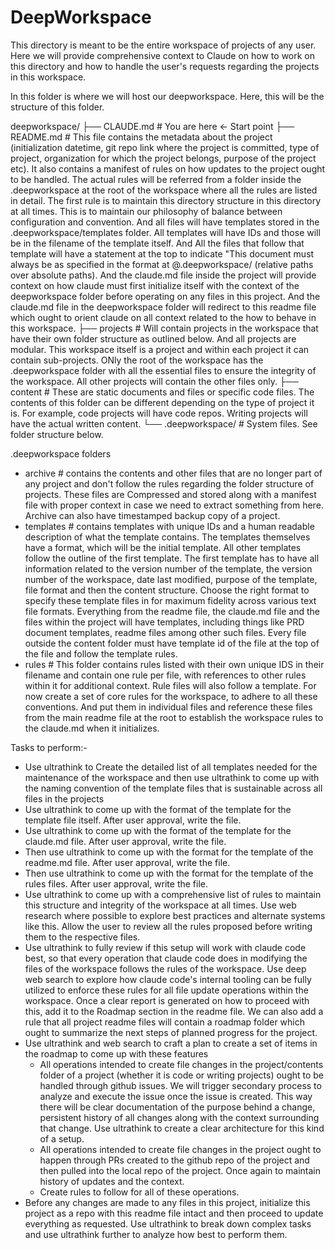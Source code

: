 # DeepWorkspace

This directory is meant to be the entire workspace of projects of any user. Here we will provide comprehensive context to Claude on how to work on this directory and how to handle the user's requests regarding the projects in this workspace.

In this folder is where we will host our deepworkspace. Here, this will be the structure of this folder. 

deepworkspace/
├── CLAUDE.md          # You are here ← Start point
├── README.md          # This file contains the metadata about the project (initialization datetime, git repo link where the project is committed, type of project, organization for which the project belongs, purpose of the project etc). It also contains a manifest of rules on how updates to the project ought to be handled. The actual rules will be referred from a folder inside the .deepworkspace at the root of the workspace where all the rules are listed in detail. The first rule is to maintain this directory structure in this directory at all times. This is to maintain our philosophy of balance between configuration and convention. And all files will have templates stored in the .deepworkspace/templates folder. All templates will have IDs and those will be in the filename of the template itself. And All the files that follow that template will have a statement at the top to indicate "This document must always be as specified in the format at @.deepworkspace/<template-id> (relative paths over absolute paths). And the claude.md file inside the project will provide context on how claude must first initialize itself with the context of the deepworkspace folder before operating on any files in this project. And the claude.md file in the deepworkspace folder will redirect to this readme file which ought to orient claude on all context related to the how to behave in this workspace.
├── projects    # Will contain projects in the workspace that have their own folder structure as outlined below. And all projects are modular. This workspace itself is a project and within each project it can contain sub-projects. ONly the root of the workspace has the .deepworkspace folder with all the essential files to ensure the integrity of the workspace. All other projects will contain the other files only.
├── content    # These are static documents and files or specific code files. The contents of this folder can be different depending on the type of project it is. For example, code projects will have code repos. Writing projects will have the actual written content.
└── .deepworkspace/    # System files. See folder structure below.




.deepworkspace folders
- archive # contains the contents and other files that are no longer part of any project and don't follow the rules regarding the folder structure of projects. These files are Compressed and stored along with a manifest file with proper context in case we need to extract something from here. Archive can also have timestamped backup copy of a project. 
- templates # contains templates with unique IDs and a human readable description of what the template contains. The templates themselves have a format, which will be the initial template. All other templates follow the outline of the first template. The first template has to have all information related to the version number of the template, the version number of the workspace, date last modified, purpose of the template, file format and then the content structure. Choose the right format to specify these template files in for maximum fidelity across various text file formats. Everything from the readme file, the claude.md file and the files within the project will have templates, including things like PRD document templates, readme files among other such files. Every file outside the content folder must have template id of the file at the top of the file and follow the template rules.
- rules # This folder contains rules listed with their own unique IDS in their filename and contain one rule per file, with references to other rules within it for additional context. Rule files will also follow a template. For now create a set of core rules for the workspace, to adhere to all these conventions. And put them in individual files and reference these files from the main readme file at the root to establish the workspace rules to the claude.md when it initializes. 


Tasks to perform:-
- Use ultrathink to Create the detailed list of all templates needed for the maintenance of the workspace and then use ultrathink to come up with the naming convention of the template files that is sustainable across all files in the projects
- Use ultrathink to come up with the format of the template for the template file itself. After user approval, write the file.
- Use ultrathink to come up with the format of the template for the claude.md file. After user approval, write the file.
- Then use ultrathink to come up with the format for the template of the readme.md file. After user approval, write the file.
- Then use ultrathink to come up with the format for the template of the rules files. After user approval, write the file.
- Use ultrathink to come up with a comprehensive list of rules to maintain this structure and integrity of the workspace at all times. Use web research where possible to explore best practices and alternate systems like this. Allow the user to review all the rules proposed before writing them to the respective files.
- Use ultrathink to fully review if this setup will work with claude code best, so that every operation that claude code does in modifying the files of the workspace follows the rules of the workspace. Use deep web search to explore how claude code's internal tooling can be fully utilized to enforce these rules for all file update operations within the workspace. Once a clear report is generated on how to proceed with this, add it to the Roadmap section in the readme file. We can also add a rule that all project readme files will contain a roadmap folder which ought to summarize the next steps of planned progress for the project. 
- Use ultrathink and web search to craft a plan to create a set of items in the roadmap to come up with these features
    - All operations intended to create file changes in the  project/contents folder of a project (whether it is code or writing projects) ought to be handled through github issues. We will trigger secondary process to analyze and execute the issue once the issue is created. This way there will be clear documentation of the purpose behind a change, persistent history of all changes along with the context surrounding that change. Use ultrathink to create a clear architecture for this kind of a setup.
    - All operations intended to create file changes in the project ought to happen through PRs created to the github repo of the project and then pulled into the local repo of the project. Once again to maintain history of updates and the context.
    - Create rules to follow for all of these operations.
- Before any changes are made to any files in this project, initialize this project as a repo with this readme file intact and then proceed to update everything as requested. Use ultrathink to break down complex tasks and use ultrathink further to analyze how best to perform them. 